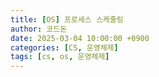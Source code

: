 ```yaml
---
title: [OS] 프로세스 스케줄링
author: 코드돈
date: 2025-03-04 10:00:00 +0900
categories: [CS, 운영체제]
tags: [cs, os, 운영체제]
---
```

